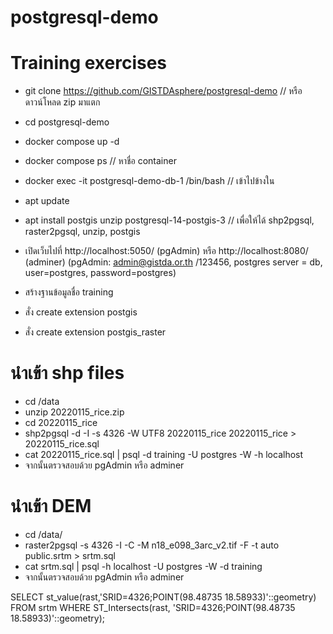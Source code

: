 # postgresql-demo

# Training exercises

* git clone https://github.com/GISTDAsphere/postgresql-demo  // หรือดาวน์โหลด zip มาแตก
* cd postgresql-demo
* docker compose up -d 
* docker compose ps  // หาชื่อ container
* docker exec -it postgresql-demo-db-1 /bin/bash // เข้าไปข้างใน
* apt update
* apt install postgis unzip postgresql-14-postgis-3  // เพื่อให้ได้ shp2pgsql, raster2pgsql, unzip, postgis

* เปิดเว็บไปที่ http://localhost:5050/ (pgAdmin) หรือ http://localhost:8080/ (adminer)
(pgAdmin: admin@gistda.or.th /123456, postgres server = db, user=postgres, password=postgres)
* สร้างฐานข้อมูลชื่อ training
* สั่ง create extension postgis
* สั่ง create extension postgis_raster

# นำเข้า shp files

* cd /data
* unzip 20220115_rice.zip
* cd 20220115_rice
* shp2pgsql -d -I -s 4326 -W UTF8 20220115_rice 20220115_rice > 20220115_rice.sql
* cat 20220115_rice.sql |  psql -d training -U postgres -W -h localhost
* จากนั้นตรวจสอบด้วย pgAdmin หรือ adminer


# นำเข้า DEM

* cd /data/
* raster2pgsql -s 4326 -I -C -M n18_e098_3arc_v2.tif -F -t auto public.srtm > srtm.sql
* cat srtm.sql | psql -h localhost -U postgres -W -d training
* จากนั้นตรวจสอบด้วย pgAdmin หรือ adminer

SELECT st_value(rast,'SRID=4326;POINT(98.48735 18.58933)'::geometry) FROM srtm WHERE ST_Intersects(rast, 'SRID=4326;POINT(98.48735 18.58933)'::geometry);

